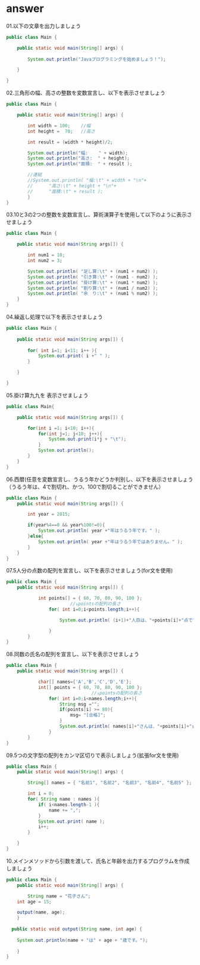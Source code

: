 # answer

01.以下の文章を出力しましょう
```java
public class Main {

	public static void main(String[] args) {
		
		System.out.println("Javaプログラミングを始めましょう！");

	}

}
```

02.三角形の幅、高さの整数を変数宣言し、以下を表示させましょう
```java
public class Main {

	public static void main(String[] args) {

		int width = 100; 	//幅
		int height =  70;	//高さ

		int result = (width * height)/2;

		System.out.println("幅:    " + width);
		System.out.println("高さ:  " + height);
		System.out.println("面積:  " + result );

		//連結
		//System.out.println( "幅:\t" + width + "\n"+
		//		"高さ:\t" + height + "\n"+
		//		"面積:\t" + result );
		}
}
```

03.10と3の2つの整数を変数宣言し、算術演算子を使用して以下のように表示させましょう
```java
public class Main {

	public static void main(String args[]) {

		int num1 = 10;
		int num2 = 3;

		System.out.println( "足し算:\t" + (num1 + num2) );
		System.out.println( "引き算:\t" + (num1 - num2) );
		System.out.println( "掛け算:\t" + (num1 * num2) );
		System.out.println( "割り算:\t" + (num1 / num2) );
		System.out.println( "余　り:\t" + (num1 % num2) );
	}
}
```

04.繰返し処理で以下を表示させましょう
```java
public class Main {
	
	public static void main(String args[]) {
		
		for( int i=1; i<11; i++ ){
			System.out.print( i +" " );
		}

	}

}
```

05.掛け算九九を 表示させましょう
```java
public class Main{

	public static void main(String args[]) {

		for(int i =1; i<10; i++){
			for(int j=1; j<10; j++){
				System.out.print(i*j + "\t");
			}
			System.out.println();
		}
	}
}
```

06.西暦(任意を変数宣言し、うるう年かどうか判別し、以下を表示させましょう（うるう年は、4で割切れ、かつ、100で割切ることができません）
```java
public class Main {
	public static void main(String args[]) {

		int year = 2015;

		if(year%4==0 && year%100!=0){
			System.out.println( year +"年はうるう年です。" );
		}else{
			System.out.println( year +"年はうるう年ではありません。" );
		}
	}
}
```

07.5人分の点数の配列を宣言し、以下を表示させましょう(for文を使用)
```java
public class Main {
    public static void main(String args[]) {

			int points[] = { 60, 70, 80, 90, 100 };
						//↓pointsの配列の長さ
				for( int i=0;i<points.length;i++){

					System.out.println( (i+1)+"人目は、"+points[i]+"点です。");

				}
		}
}
```

08.同数の氏名の配列を宣言し、以下を表示させましょう
```java
public class Main {
	public static void main(String args[]) {

			char[] names={'A','B','C','D','E'};
			int[] points = { 60, 70, 80, 90, 100 };
								//↓pointsの配列の長さ
				for( int i=0;i<names.length;i++){
					String msg ="";
					if(points[i] >= 80){
					 	msg= "[合格]";
					}
					System.out.println( names[i]+"さんは、"+points[i]+"点です。"+msg);
				}
		}
}
```

09.5つの文字型の配列をカンマ区切りで表示しましょう(拡張for文を使用)
```java
public class Main {
	public static void main(String[] args) {

		String[] names = { "名前1", "名前2", "名前3", "名前4", "名前5" };

		int i = 0;
		for( String name : names ){
			if( i<names.length-1 ){
				name += ",";
			}
			System.out.print( name );
			i++;
		}

	}
}
```

10.メインメソッドから引数を渡して、氏名と年齢を出力するプログラムを作成しましょう
```java
public class Main {
	public static void main(String[] args) {

		String name = "花子さん";
    int age = 15;

    output(name, age);
	}
  
  public static void output(String name, int age) {
  
    System.out.println(name + "は" + age + "歳です。");
    
	}
}
```
